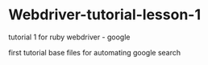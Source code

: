 # Webdriver-tutorial-lesson-1
tutorial 1 for ruby webdriver - google


first tutorial base files for automating google search
